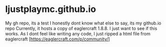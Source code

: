 # Ijustplaymc.github.io
My gh repo, its a test
I honestly dont know what else to say, its my github.io repo
Currently, it hosts a copy of eaglercraft 1.8.8. I just want to see if this works. As I dont feel like writing any code, I just ripped a html file from eaglercraft [https://eaglercraft.com/p/community/] 
